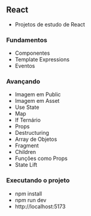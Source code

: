 ## React

- Projetos de estudo de React

### Fundamentos

- Componentes
- Template Expressions
- Eventos

### Avançando

- Imagem em Public
- Imagem em Asset
- Use State
- Map
- If Ternário
- Props
- Destructuring
- Array de Objetos
- Fragment
- Children
- Funções como Props
- State Lift

### Executando o projeto

- npm install
- npm run dev
- http://localhost:5173
